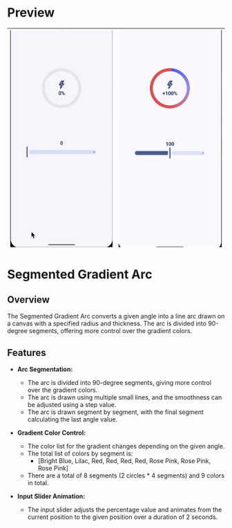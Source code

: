 # Preview

| ![](https://github.com/anurbanv/android-circle-progress-compose/blob/main/content/app-preview.gif) | ![app screen](https://github.com/anurbanv/android-circle-progress-compose/blob/main/content/app-preview-screen.png) |
|-|-|

# Segmented Gradient Arc

## Overview
The Segmented Gradient Arc converts a given angle into a line arc drawn on a canvas with a specified radius and thickness. The arc is divided into 90-degree segments, offering more control over the gradient colors.

## Features
- **Arc Segmentation:** 
  - The arc is divided into 90-degree segments, giving more control over the gradient colors.
  - The arc is drawn using multiple small lines, and the smoothness can be adjusted using a step value.
  - The arc is drawn segment by segment, with the final segment calculating the last angle value.

- **Gradient Color Control:**
  - The color list for the gradient changes depending on the given angle.
  - The total list of colors by segment is: 
    - [Bright Blue, Lilac, Red, Red, Red, Red, Rose Pink, Rose Pink, Rose Pink]
  - There are a total of 8 segments (2 circles * 4 segments) and 9 colors in total.

- **Input Slider Animation:**
  - The input slider adjusts the percentage value and animates from the current position to the given position over a duration of 2 seconds.
